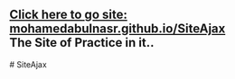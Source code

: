 <h2><a href="https://mohamedabulnasr.github.io/SiteAjax/"> Click here to go site: mohamedabulnasr.github.io/SiteAjax </a>
<br>The Site of Practice in it..<br>
</h2>
# SiteAjax
